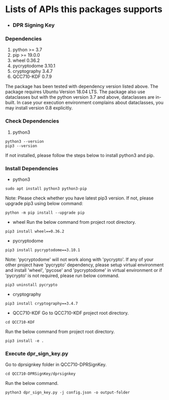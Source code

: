 <!-- 
 Copyright (c) 2022 Qualcomm Technologies, Inc.
 All rights reserved.
 Confidential and Proprietary - Qualcomm Technologies, Inc. 
-->
# Lists of APIs this packages supports
- ### DPR Signing Key

### Dependencies
1. python >= 3.7
2. pip >= 19.0.0
3. wheel 0.36.2
4. pycryptodome 3.10.1
5. cryptography 3.4.7
6. QCC710-KDF 0.7.9

The package has been tested with dependency version listed above.
The package requires Ubuntu Version 18.04 LTS.
The package also use dataclasses but with the python version 3.7 and above, dataclasses are in-built.
In case your execution environment complains about dataclasses, you may install version 0.8 explicitly.

### Check Dependencies
1. python3
```
python3 --version
pip3 --version
```

If not installed, please follow the steps below to install python3 and pip. 

### Install Dependencies
* python3
```
sudo apt install python3 python3-pip
```

Note: Please check whether you have latest pip3 version. If not, please upgrade pip3 using below command:
```
python -m pip install --upgrade pip
```

* wheel
Run the below command from project root directory.
```
pip3 install wheel==0.36.2
```

* pycryptodome
```
pip3 install pycryptodome==3.10.1
```
Note: 'pycryptodome' will not work along with 'pycrypto'. If any of your other project have 'pycrypto' dependency, please setup virtual environment and install 'wheel', 'pycose' and 'pycryptodome' in virtual environment or if 'pycrypto' is not required, please run below command.
```
pip3 uninstall pycrypto
```

* cryptography
```
pip3 install cryptography==3.4.7
```

* QCC710-KDF
Go to QCC710-KDF project root directory.
```
cd QCC710-KDF
```
Run the below command from project root directory.
```
pip3 install -e .
```

### Execute dpr_sign_key.py 
Go to dprsignkey folder in QCC710-DPRSignKey.
```
cd QCC710-DPRSignKey/dprsignkey
```
Run the below command.
```
python3 dpr_sign_key.py -j config.json -o output-folder
